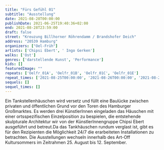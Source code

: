 ```yaml
---
title: "Fürs Gefühl 01"
subtitle: "Ausstellung"
date: 2021-08-28T00:00:00
publishDate: 2021-06-25T19:40:36+02:00
end: 2021-08-28T23:59:00
draft: false
street: "Kreuzung Billhorner Röhrendamm / Brandshofer Deich"
address: "20539 Hamburg"
organizers: ["Oel-Früh"]
artists: ['Chipsi Ebert', ' Ingo Gerken']
walks: ['Ost']
genres: ['darstellende Kunst', 'Performance']
kids: []
featuredImage: ""
repeats: ['Oelfr_01A', 'Oelfr_01B', 'Oelfr_01C', 'Oelfr_01E']
repeat_times: ['2021-08-25T00:00:00', '2021-08-26T00:00:00', '2021-08-27T00:00:00', '2021-08-29T00:00:00']
sequels: []
sequel_times: []
---
```


Ein Tankstellenhäuschen wird versetz und füllt eine Baulücke zwischen privaten und öffentlichen Grund vor den Toren des Hamburger Großmarktes. Es werden drei KünstlerInnen eingeladen das Häuschen mit einer ortsspezifischen Einzelposition zu bespielen, die entstehende skulpturale Architektur wir von der KünstlerInnengruppe Chipsi Ebert ausgeführt und betreut.Da das Tankhäuschen rundum verglast ist, gibt es für den Rezipienten die Möglichkeit 24/7 die erarbeiteten Installationen zu betrachten. Die Ausstellungen wechseln innerhalb des Art-Off Kultursommers im Zeitrahmen 25. August bis 12. September.